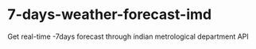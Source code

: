 # 7-days-weather-forecast-imd
 Get real-time -7days forecast through indian metrological department API
